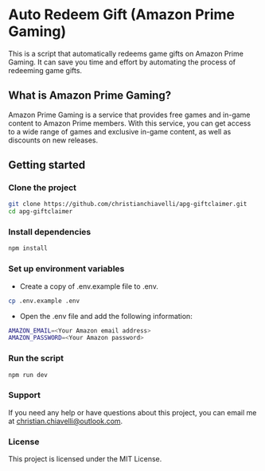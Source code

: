 # Auto Redeem Gift (Amazon Prime Gaming)

This is a script that automatically redeems game gifts on Amazon Prime Gaming. It can save you time and effort by automating the process of redeeming game gifts.

## What is Amazon Prime Gaming?

Amazon Prime Gaming is a service that provides free games and in-game content to Amazon Prime members. With this service, you can get access to a wide range of games and exclusive in-game content, as well as discounts on new releases.

## Getting started

### Clone the project

```bash
git clone https://github.com/christianchiavelli/apg-giftclaimer.git
cd apg-giftclaimer
```

### Install dependencies

```bash
npm install
```

### Set up environment variables

- Create a copy of .env.example file to .env.

```bash
cp .env.example .env
```

- Open the .env file and add the following information:

```bash
AMAZON_EMAIL=<Your Amazon email address>
AMAZON_PASSWORD=<Your Amazon password>
```

### Run the script

```bash
npm run dev
```

### Support

If you need any help or have questions about this project, you can email me at christian.chiavelli@outlook.com.

### License

This project is licensed under the MIT License.
